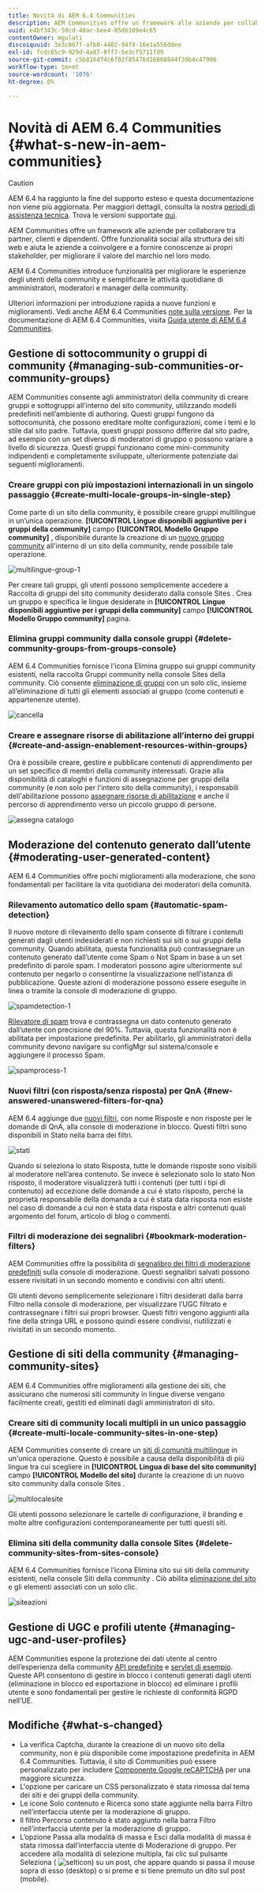```yaml
---
title: Novità di AEM 6.4 Communities
description: AEM Communities offre un framework alle aziende per collaborare tra partner, clienti e dipendenti.
uuid: e4bf343c-59cd-48ac-bee4-85db109e4c65
contentOwner: mgulati
discoiquuid: 3e3c867f-afb0-4402-94f4-16e1a556ddee
exl-id: fcdc65c9-929d-4a87-8ff7-5e3cf5711fd9
source-git-commit: c5b816d74c6f02f85476d16868844f39b4c47996
workflow-type: tm+mt
source-wordcount: '1076'
ht-degree: 0%

---
```


# Novità di AEM 6.4 Communities {#what-s-new-in-aem-communities}

>[!CAUTION]
>
>AEM 6.4 ha raggiunto la fine del supporto esteso e questa documentazione non viene più aggiornata. Per maggiori dettagli, consulta la nostra [periodi di assistenza tecnica](https://helpx.adobe.com/it/support/programs/eol-matrix.html). Trova le versioni supportate [qui](https://experienceleague.adobe.com/docs/).

AEM Communities offre un framework alle aziende per collaborare tra partner, clienti e dipendenti. Offre funzionalità social alla struttura dei siti web e aiuta le aziende a coinvolgere e a fornire conoscenze ai propri stakeholder, per migliorare il valore del marchio nel loro modo.

AEM 6.4 Communities introduce funzionalità per migliorare le esperienze degli utenti della community e semplificare le attività quotidiane di amministratori, moderatori e manager della community.

Ulteriori informazioni per introduzione rapida a nuove funzioni e miglioramenti. Vedi anche AEM 6.4 Communities [note sulla versione](../release-notes/communities-release-notes.md). Per la documentazione di AEM 6.4 Communities, visita [Guida utente di AEM 6.4 Communities](home.md).

## Gestione di sottocommunity o gruppi di community {#managing-sub-communities-or-community-groups}

AEM Communities consente agli amministratori della community di creare gruppi e sottogruppi all’interno del sito community, utilizzando modelli predefiniti nell’ambiente di authoring. Questi gruppi fungono da sottocomunità, che possono ereditare molte configurazioni, come i temi e lo stile dal sito padre. Tuttavia, questi gruppi possono differire dal sito padre, ad esempio con un set diverso di moderatori di gruppo o possono variare a livello di sicurezza. Questi gruppi funzionano come mini-community indipendenti e completamente sviluppate, ulteriormente potenziate dai seguenti miglioramenti.

### Creare gruppi con più impostazioni internazionali in un singolo passaggio {#create-multi-locale-groups-in-single-step}

Come parte di un sito della community, è possibile creare gruppi multilingue in un’unica operazione. **[!UICONTROL Lingue disponibili aggiuntive per i gruppi della community]** campo **[!UICONTROL Modello Gruppo community]** , disponibile durante la creazione di un [nuovo gruppo community](groups.md) all&#39;interno di un sito della community, rende possibile tale operazione.

![multilingue-group-1](assets/multilingualgroup-1.png)

Per creare tali gruppi, gli utenti possono semplicemente accedere a Raccolta di gruppi del sito community desiderato dalla console Sites . Crea un gruppo e specifica le lingue desiderate in **[!UICONTROL Lingue disponibili aggiuntive per i gruppi della community]** campo **[!UICONTROL Modello Gruppo community]** pagina.

### Elimina gruppi community dalla console gruppi {#delete-community-groups-from-groups-console}

AEM 6.4 Communities fornisce l&#39;icona Elimina gruppo sui gruppi community esistenti, nella raccolta Gruppi community nella console Sites della community. Ciò consente [eliminazione di gruppi](groups.md#deleting-the-group) con un solo clic, insieme all’eliminazione di tutti gli elementi associati al gruppo (come contenuti e appartenenze utente).

![cancella](assets/deletegrp.png)

### Creare e assegnare risorse di abilitazione all’interno dei gruppi {#create-and-assign-enablement-resources-within-groups}

Ora è possibile creare, gestire e pubblicare contenuti di apprendimento per un set specifico di membri della community interessati. Grazie alla disponibilità di cataloghi e funzioni di assegnazione per gruppi della community (e non solo per l&#39;intero sito della community), i responsabili dell&#39;abilitazione possono [assegnare risorse di abilitazione](resource.md) e anche il percorso di apprendimento verso un piccolo gruppo di persone.

![assegna catalogo](assets/assignmentcatalog.png)

## Moderazione del contenuto generato dall’utente {#moderating-user-generated-content}

AEM 6.4 Communities offre pochi miglioramenti alla moderazione, che sono fondamentali per facilitare la vita quotidiana dei moderatori della comunità.

### Rilevamento automatico dello spam  {#automatic-spam-detection}

Il nuovo motore di rilevamento dello spam consente di filtrare i contenuti generati dagli utenti indesiderati e non richiesti sui siti o sui gruppi della community. Quando abilitata, questa funzionalità può contrassegnare un contenuto generato dall’utente come Spam o Not Spam in base a un set predefinito di parole spam. I moderatori possono agire ulteriormente sul contenuto per negarlo o consentirne la visualizzazione nell’istanza di pubblicazione. Queste azioni di moderazione possono essere eseguite in linea o tramite la console di moderazione di gruppo.

![spamdetection-1](assets/spamdetection-1.png)

[Rilevatore di spam](moderate-ugc.md#spam-detection) trova e contrassegna un dato contenuto generato dall’utente con precisione del 90%. Tuttavia, questa funzionalità non è abilitata per impostazione predefinita. Per abilitarlo, gli amministratori della community devono navigare su configMgr sul sistema/console e aggiungere il processo Spam.

![spamprocess-1](assets/spamprocess-1.png)

### Nuovi filtri (con risposta/senza risposta) per QnA {#new-answered-unanswered-filters-for-qna}

AEM 6.4 aggiunge due [nuovi filtri](moderation.md#filter-rail), con nome Risposte e non risposte per le domande di QnA, alla console di moderazione in blocco. Questi filtri sono disponibili in Stato nella barra dei filtri.

![stati](assets/statuses.png)

Quando si seleziona lo stato Risposta, tutte le domande risposte sono visibili al moderatore nell’area contenuto. Se invece è selezionato solo lo stato Non risposto, il moderatore visualizzerà tutti i contenuti (per tutti i tipi di contenuto) ad eccezione delle domande a cui è stato risposto, perché la proprietà responsabile della domanda a cui è stata data risposta non esiste nel caso di domande a cui non è stata data risposta e altri contenuti quali argomento del forum, articolo di blog o commenti.

### Filtri di moderazione dei segnalibri {#bookmark-moderation-filters}

AEM Communities offre la possibilità di [segnalibro dei filtri di moderazione predefiniti](moderation.md#filter-rail) sulla console di moderazione. Questi segnalibri salvati possono essere rivisitati in un secondo momento e condivisi con altri utenti.

Gli utenti devono semplicemente selezionare i filtri desiderati dalla barra Filtro nella console di moderazione, per visualizzare l’UGC filtrato e contrassegnare i filtri sui propri browser. Questi filtri vengono aggiunti alla fine della stringa URL e possono quindi essere condivisi, riutilizzati e rivisitati in un secondo momento.

## Gestione di siti della community {#managing-community-sites}

AEM 6.4 Communities offre miglioramenti alla gestione dei siti, che assicurano che numerosi siti community in lingue diverse vengano facilmente creati, gestiti ed eliminati dagli amministratori di sito.

### Creare siti di community locali multipli in un unico passaggio {#create-multi-locale-community-sites-in-one-step}

AEM Communities consente di creare un [siti di comunità multilingue](create-site.md) in un&#39;unica operazione. Questo è possibile a causa della disponibilità di più lingue tra cui scegliere in **[!UICONTROL Lingua di base del sito community]** campo **[!UICONTROL Modello del sito]** durante la creazione di un nuovo sito community dalla console Sites .

![multilocalesite](assets/multilocalesite.png)

Gli utenti possono selezionare le cartelle di configurazione, il branding e molte altre configurazioni contemporaneamente per tutti questi siti.

### Elimina siti della community dalla console Sites {#delete-community-sites-from-sites-console}

AEM 6.4 Communities fornisce l’icona Elimina sito sui siti della community esistenti, nella console Siti della community . Ciò abilita [eliminazione del sito](create-site.md) e gli elementi associati con un solo clic.

![siteazioni](assets/siteactions.png)

## Gestione di UGC e profili utente {#managing-ugc-and-user-profiles}

AEM Communities espone la protezione dei dati utente al centro dell’esperienza della community [API predefinite](user-ugc-management-service.md) e [servlet di esempio](https://github.com/Adobe-Marketing-Cloud/aem-communities-ugc-migration/tree/main/bundles/communities-ugc-management-servlet). Queste API consentono di gestire in blocco i contenuti generati dagli utenti (eliminazione in blocco ed esportazione in blocco) ed eliminare i profili utente e sono fondamentali per gestire le richieste di conformità RGPD nell’UE.

## Modifiche {#what-s-changed}

* La verifica Captcha, durante la creazione di un nuovo sito della community, non è più disponibile come impostazione predefinita in AEM 6.4 Communities. Tuttavia, il sito di Communities può essere personalizzato per includere [Componente Google reCAPTCHA](https://helpx.adobe.com/experience-manager/using/aem_recaptcha.html) per una maggiore sicurezza.
* L&#39;opzione per caricare un CSS personalizzato è stata rimossa dal tema dei siti e dei gruppi della community.
* Le icone Solo contenuto e Ricerca sono state aggiunte nella barra Filtro nell’interfaccia utente per la moderazione di gruppo.
* Il filtro Percorso contenuto è stato aggiunto nella barra Filtro nell’interfaccia utente per la moderazione di gruppo.
* L’opzione Passa alla modalità di massa e Esci dalla modalità di massa è stata rimossa dall’interfaccia utente di Moderazione di gruppo. Per accedere alla modalità di selezione multipla, fai clic sul pulsante Seleziona ( ![selticon](assets/selecticon.png)) su un post, che appare quando si passa il mouse sopra di esso (desktop) o si preme e si tiene premuto un dito sul post (mobile).
